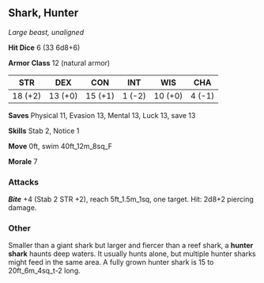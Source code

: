 ## Shark, Hunter

*Large beast, unaligned*

**Hit Dice** 6 (33 6d8+6)

**Armor Class** 12 (natural armor)

| STR     | DEX     | CON     | INT     | WIS     | CHA     |
|---------|---------|---------|---------|---------|---------|
| 18 (+2) | 13 (+0) | 15 (+1) |  1 (-2) | 10 (+0) |  4 (-1) |

**Saves** Physical 11, Evasion 13, Mental 13, Luck 13, save 13

**Skills** Stab 2, Notice 1

**Move** 0ft, swim 40ft\_12m\_8sq\_F

**Morale** 7

### Attacks

***Bite*** +4 (Stab 2 STR +2), reach 5ft\_1.5m\_1sq, one target. Hit: 2d8+2 piercing damage.

### Other

Smaller than a giant shark but larger and fiercer than a reef shark, a **hunter shark** haunts deep waters. It usually hunts alone, but multiple hunter sharks might feed in the same area. A fully grown hunter shark is 15 to 20ft\_6m\_4sq\_t-2 long.

